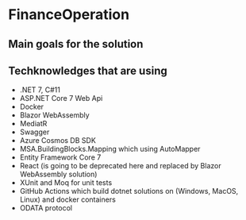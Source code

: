 # FinanceOperation
## Main goals for the solution
## Techknowledges that are using
* .NET 7, C#11
* ASP.NET Core 7 Web Api
* Docker
* Blazor WebAssembly
* MediatR
* Swagger
* Azure Cosmos DB SDK
* MSA.BuildingBlocks.Mapping which using AutoMapper
* Entity Framework Core 7
* React (is going to be deprecated here and replaced by Blazor WebAssembly solution)
* XUnit and Moq for unit tests
* GitHub Actions which build dotnet solutions on (Windows, MacOS, Linux) and docker containers
* ODATA protocol
  
